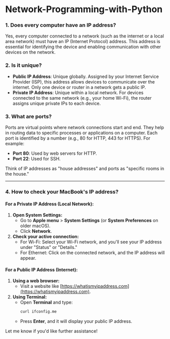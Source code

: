 # Network-Programming-with-Python

### 1. **Does every computer have an IP address?**  
Yes, every computer connected to a network (such as the internet or a local area network) must have an IP (Internet Protocol) address. This address is essential for identifying the device and enabling communication with other devices on the network.

### 2. **Is it unique?**  
- **Public IP Address**: Unique globally. Assigned by your Internet Service Provider (ISP), this address allows devices to communicate over the internet. Only one device or router in a network gets a public IP.
- **Private IP Address**: Unique within a local network. For devices connected to the same network (e.g., your home Wi-Fi), the router assigns unique private IPs to each device.

### 3. **What are ports?**  
Ports are virtual points where network connections start and end. They help in routing data to specific processes or applications on a computer. Each port is identified by a number (e.g., 80 for HTTP, 443 for HTTPS). For example:
- **Port 80**: Used by web servers for HTTP.
- **Port 22**: Used for SSH.

Think of IP addresses as "house addresses" and ports as "specific rooms in the house."

---

### 4. **How to check your MacBook's IP address?**  

#### **For a Private IP Address (Local Network):**  
1. **Open System Settings:**
   - Go to **Apple menu** > **System Settings** (or **System Preferences** on older macOS).
   - Click **Network**.
2. **Check your active connection:**
   - For Wi-Fi: Select your Wi-Fi network, and you'll see your IP address under "Status" or "Details."
   - For Ethernet: Click on the connected network, and the IP address will appear.

#### **For a Public IP Address (Internet):**  
1. **Using a web browser:**
   - Visit a website like [https://whatismyipaddress.com](https://whatismyipaddress.com).
2. **Using Terminal:**
   - Open **Terminal** and type:
     ```bash
     curl ifconfig.me
     ```
   - Press **Enter**, and it will display your public IP address.

Let me know if you'd like further assistance!
